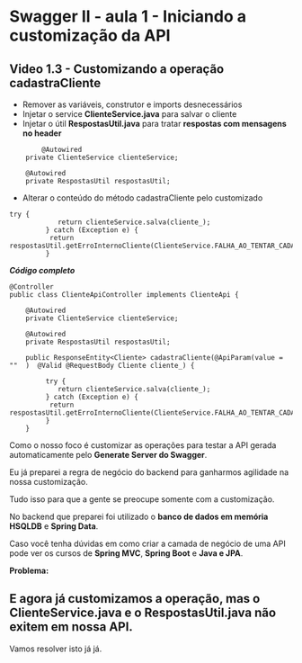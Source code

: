 # Swagger II - aula 1 - Iniciando a customização da API

## Video 1.3 - Customizando a operação cadastraCliente
- Remover as variáveis, construtor e imports desnecessários
- Injetar o service **ClienteService.java** para salvar o cliente
- Injetar o útil **RespostasUtil.java** para tratar **respostas com mensagens no header**
```
        @Autowired
	private ClienteService clienteService;
	
	@Autowired
	private RespostasUtil respostasUtil;
```
- Alterar o conteúdo do método cadastraCliente pelo customizado
```
try {
            return clienteService.salva(cliente_);
         } catch (Exception e) {
          return respostasUtil.getErroInternoCliente(ClienteService.FALHA_AO_TENTAR_CADASTRAR_UM_CLIENTE);
         }
```

***Código completo***
```
@Controller
public class ClienteApiController implements ClienteApi {

	@Autowired
	private ClienteService clienteService;
	
	@Autowired
	private RespostasUtil respostasUtil;
	
    public ResponseEntity<Cliente> cadastraCliente(@ApiParam(value = ""  )  @Valid @RequestBody Cliente cliente_) {
        
         try {
            return clienteService.salva(cliente_);
         } catch (Exception e) {
          return respostasUtil.getErroInternoCliente(ClienteService.FALHA_AO_TENTAR_CADASTRAR_UM_CLIENTE);
         }
    }
```

Como o nosso foco é customizar as operações para testar a API gerada automaticamente pelo **Generate Server do Swagger**.

Eu já preparei a regra de negócio do backend para ganharmos agilidade na nossa customização.

Tudo isso para que a gente se preocupe somente com a customização.

No backend que preparei foi utilizado o **banco de dados em memória HSQLDB** e **Spring Data**. 

Caso você tenha dúvidas em como criar a camada de negócio de uma API pode ver os cursos de **Spring MVC**,  **Spring Boot** e **Java e JPA**.


**Problema:** 

## E agora já customizamos a operação, mas o ClienteService.java e o RespostasUtil.java não exitem em nossa API. ##

Vamos resolver isto já já.
